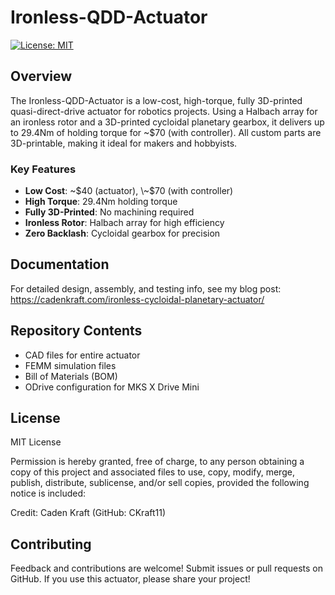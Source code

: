 # Ironless-QDD-Actuator

[![License: MIT](https://img.shields.io/badge/License-MIT-yellow.svg)](https://opensource.org/licenses/MIT)

## Overview

The Ironless-QDD-Actuator is a low-cost, high-torque, fully 3D-printed quasi-direct-drive actuator for robotics projects. Using a Halbach array for an ironless rotor and a 3D-printed cycloidal planetary gearbox, it delivers up to 29.4Nm of holding torque for \~$70 (with controller). All custom parts are 3D-printable, making it ideal for makers and hobbyists.

### Key Features

- **Low Cost**: \~$40 (actuator), \~$70 (with controller)
- **High Torque**: 29.4Nm holding torque
- **Fully 3D-Printed**: No machining required
- **Ironless Rotor**: Halbach array for high efficiency
- **Zero Backlash**: Cycloidal gearbox for precision

## Documentation

For detailed design, assembly, and testing info, see my blog post:\
https://cadenkraft.com/ironless-cycloidal-planetary-actuator/

## Repository Contents

- CAD files for entire actuator
- FEMM simulation files
- Bill of Materials (BOM)
- ODrive configuration for MKS X Drive Mini

## License

MIT License

Permission is hereby granted, free of charge, to any person obtaining a copy of this project and associated files to use, copy, modify, merge, publish, distribute, sublicense, and/or sell copies, provided the following notice is included:

Credit: Caden Kraft (GitHub: CKraft11)

## Contributing

Feedback and contributions are welcome! Submit issues or pull requests on GitHub. If you use this actuator, please share your project!
